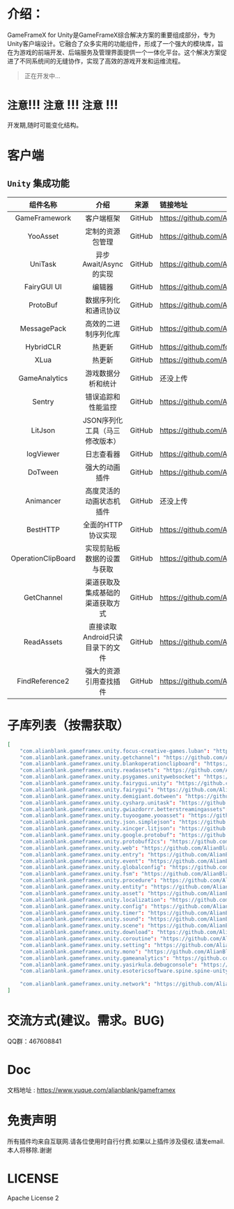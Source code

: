 # 介绍：

GameFrameX for Unity是GameFrameX综合解决方案的重要组成部分，专为Unity客户端设计。它融合了众多实用的功能组件，形成了一个强大的模块库，旨在为游戏的前端开发、后端服务及管理界面提供一个一体化平台。这个解决方案促进了不同系统间的无缝协作，实现了高效的游戏开发和运维流程。

> 正在开发中...

# `注意`!!! `注意` !!! `注意` !!!

开发期,随时可能变化结构。

# 客户端

## `Unity` 集成功能

|        组件名称        |         介绍          |   来源   | 链接地址                                                                 |
|:------------------:|:-------------------:|:------:|:---------------------------------------------------------------------|
|   GameFramework    |        客户端框架        | GitHub | https://github.com/AlianBlank/GameFrameX                             |
|      YooAsset      |      定制的资源包管理       | GitHub | https://github.com/AlianBlank/com.tuyoogame.yooasset                 |
|      UniTask       |  异步Await/Async的实现   | GitHub | https://github.com/AlianBlank/com.cysharp.unitask                    |
|    FairyGUI UI     |         编辑器         | GitHub | https://github.com/AlianBlank/com.fairygui.unity                     |
|      ProtoBuf      |     数据序列化和通讯协议      | GitHub | https://github.com/AlianBlank/com.google.protobuf                    |
|    MessagePack     |     高效的二进制序列化库      | GitHub | https://github.com/AlianBlank/com.neuecc.messagepack                 |
|     HybridCLR      |         热更新         | GitHub | https://github.com/focus-creative-games/hybridclr                    |
|        XLua        |         热更新         | GitHub | https://github.com/AlianBlank/com.tencent.xlua                       |
|   GameAnalytics    |      游戏数据分析和统计      | GitHub | 还没上传                                                                 |
|       Sentry       |      错误追踪和性能监控      | GitHub | https://github.com/AlianBlank/io.sentry.unity                        |
|      LitJson       |  JSON序列化工具（马三修改版本）  | GitHub | https://github.com/AlianBlank/com.xincger.litjson                    |
|     logViewer      |        日志查看器        | GitHub | https://github.com/AlianBlank/com.sharelib.logviewer                 |
|      DoTween       |       强大的动画插件       | GitHub | https://github.com/AlianBlank/com.demigiant.dotween                  |
|     Animancer      |    高度灵活的动画状态机插件     | GitHub | 还没上传                                                                 |
|      BestHTTP      |     全面的HTTP协议实现     | GitHub | https://github.com/AlianBlank/com.benedicht.besthttp                 |
| OperationClipBoard |    实现剪贴板数据的设置与获取    | GitHub | https://github.com/AlianBlank/com.alianblank.blankoperationclipboard |
|     GetChannel     |  渠道获取及集成基础的渠道获取方式   | GitHub | https://github.com/AlianBlank/com.alianblank.blankgetchannel         |
|     ReadAssets     | 直接读取Android只读目录下的文件 | GitHub | https://github.com/AlianBlank/com.alianblank.readassets              |
|   FindReference2   |     强大的资源引用查找插件     | GitHub | https://github.com/AlianBlank/com.vietlabs.fr2                       |

# 子库列表（按需获取）

```json
[
    "com.alianblank.gameframex.unity.focus-creative-games.luban": "https://github.com/AlianBlank/com.alianblank.gameframex.unity.focus-creative-games.luban.git",
    "com.alianblank.gameframex.unity.getchannel": "https://github.com/AlianBlank/com.alianblank.gameframex.unity.getchannel.git",
    "com.alianblank.gameframex.unity.blankoperationclipboard": "https://github.com/AlianBlank/com.alianblank.gameframex.unity.blankoperationclipboard.git",
    "com.alianblank.gameframex.unity.readassets": "https://github.com/AlianBlank/com.alianblank.gameframex.unity.readassets.git",
    "com.alianblank.gameframex.unity.psygames.unitywebsocket": "https://github.com/AlianBlank/com.alianblank.gameframex.unity.psygames.unitywebsocket.git",
    "com.alianblank.gameframex.unity.fairygui.unity": "https://github.com/AlianBlank/com.alianblank.gameframex.unity.fairygui.unity.git",
    "com.alianblank.gameframex.unity.fairygui": "https://github.com/AlianBlank/com.alianblank.gameframex.unity.fairygui.git",
    "com.alianblank.gameframex.unity.demigiant.dotween": "https://github.com/AlianBlank/com.alianblank.gameframex.unity.demigiant.dotween.git",
    "com.alianblank.gameframex.unity.cysharp.unitask": "https://github.com/AlianBlank/com.alianblank.gameframex.unity.cysharp.unitask.git",
    "com.alianblank.gameframex.unity.gwiazdorrr.betterstreamingassets": "https://github.com/AlianBlank/com.alianblank.gameframex.unity.gwiazdorrr.betterstreamingassets.git",
    "com.alianblank.gameframex.unity.tuyoogame.yooasset": "https://github.com/AlianBlank/com.alianblank.gameframex.unity.tuyoogame.yooasset.git",
    "com.alianblank.gameframex.unity.json.simplejson": "https://github.com/AlianBlank/com.alianblank.gameframex.unity.json.simplejson.git",
    "com.alianblank.gameframex.unity.xincger.litjson": "https://github.com/AlianBlank/com.alianblank.gameframex.unity.xincger.litjson.git",
    "com.alianblank.gameframex.unity.google.protobuf": "https://github.com/AlianBlank/com.alianblank.gameframex.unity.google.protobuf.git",
    "com.alianblank.gameframex.unity.protobuff2cs": "https://github.com/AlianBlank/com.alianblank.gameframex.unity.protobuff2cs.git",
    "com.alianblank.gameframex.unity.web": "https://github.com/AlianBlank/com.alianblank.gameframex.unity.web.git",
    "com.alianblank.gameframex.unity.entry": "https://github.com/AlianBlank/com.alianblank.gameframex.unity.entry.git",
    "com.alianblank.gameframex.unity.event": "https://github.com/AlianBlank/com.alianblank.gameframex.unity.event.git",
    "com.alianblank.gameframex.unity.globalconfig": "https://github.com/AlianBlank/com.alianblank.gameframex.unity.globalconfig.git",
    "com.alianblank.gameframex.unity.fsm": "https://github.com/AlianBlank/com.alianblank.gameframex.unity.fsm.git",
    "com.alianblank.gameframex.unity.procedure": "https://github.com/AlianBlank/com.alianblank.gameframex.unity.procedure.git",
    "com.alianblank.gameframex.unity.entity": "https://github.com/AlianBlank/com.alianblank.gameframex.unity.entity.git",
    "com.alianblank.gameframex.unity.asset": "https://github.com/AlianBlank/com.alianblank.gameframex.unity.asset.git",
    "com.alianblank.gameframex.unity.localization": "https://github.com/AlianBlank/com.alianblank.gameframex.unity.localization.git",
    "com.alianblank.gameframex.unity.config": "https://github.com/AlianBlank/com.alianblank.gameframex.unity.config.git",
    "com.alianblank.gameframex.unity.timer": "https://github.com/AlianBlank/com.alianblank.gameframex.unity.timer.git",
    "com.alianblank.gameframex.unity.sound": "https://github.com/AlianBlank/com.alianblank.gameframex.unity.sound.git",
    "com.alianblank.gameframex.unity.scene": "https://github.com/AlianBlank/com.alianblank.gameframex.unity.scene.git",
    "com.alianblank.gameframex.unity.download": "https://github.com/AlianBlank/com.alianblank.gameframex.unity.download.git",
    "com.alianblank.gameframex.unity.coroutine": "https://github.com/AlianBlank/com.alianblank.gameframex.unity.coroutine.git",
    "com.alianblank.gameframex.unity.setting": "https://github.com/AlianBlank/com.alianblank.gameframex.unity.setting.git",
    "com.alianblank.gameframex.unity.mono": "https://github.com/AlianBlank/com.alianblank.gameframex.unity.mono.git",
    "com.alianblank.gameframex.unity.gameanalytics": "https://github.com/AlianBlank/com.alianblank.gameframex.unity.gameanalytics.git",
    "com.alianblank.gameframex.unity.yasirkula.debugconsole": "https://github.com/AlianBlank/com.alianblank.gameframex.unity.yasirkula.debugconsole.git",
    "com.alianblank.gameframex.unity.esotericsoftware.spine.spine-unity": "https://github.com/AlianBlank/com.alianblank.gameframex.unity.esotericsoftware.spine.spine-unity.git",
    
    "com.alianblank.gameframex.unity.network": "https://github.com/AlianBlank/com.alianblank.gameframex.unity.network.git",
]
```

# 交流方式(建议。需求。BUG)

QQ群：467608841

# Doc

文档地址 : https://www.yuque.com/alianblank/gameframex

# 免责声明

所有插件均来自互联网.请各位使用时自行付费.如果以上插件涉及侵权.请发email.本人将移除.谢谢

# LICENSE

Apache License 2
